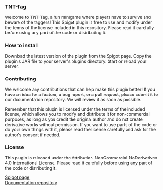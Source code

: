 ### TNT-Tag
Welcome to TNT-Tag, a fun minigame where players have to survive and beware of the taggers!
This Spigot plugin is free to use and modify under the terms of the license included in this repository.
Please read it carefully before using any part of the code or distributing it.

### How to install
Download the latest version of the plugin from the Spigot page.
Copy the plugin's JAR file to your server's plugins directory.
Start or reload your server.

### Contributing
We welcome any contributions that can help make this plugin better!
If you have an idea for a feature, a bug report, or a pull request, please submit it to our documentation repository.
We will review it as soon as possible.

Remember that this plugin is licensed under the terms of the included license, which allows you to modify and distribute it for non-commercial purposes, as long as you credit the original author and do not create derivative works without permission.
If you want to use parts of the code or do your own things with it, please read the license carefully and ask for the author's consent if needed.

### License
This plugin is released under the Attribution-NonCommercial-NoDerivatives 4.0 International License.
Please read it carefully before using any part of the code or distributing it.

[Spigot page](https://www.spigotmc.org/resources/tnt-tag.105832/)<br>
[Documentation repository](https://github.com/JasperTheMinecraftDev/TTDocs)
